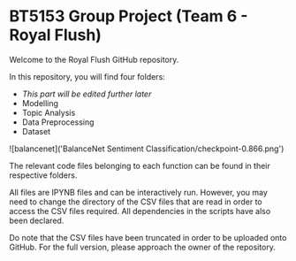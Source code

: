 # BT5153 Group Project (Team 6 - Royal Flush)

Welcome to the Royal Flush GitHub repository.

In this repository, you will find four folders:
- <i>This part will be edited further later</i>
- Modelling
- Topic Analysis
- Data Preprocessing
- Dataset

![balancenet]('BalanceNet Sentiment Classification/checkpoint-0.866.png')

The relevant code files belonging to each function can be found in their respective folders.

All files are IPYNB files and can be interactively run. However, you may need to change the directory of the CSV files that are read in order to access the CSV files required. All dependencies in the scripts have also been declared.

Do note that the CSV files have been truncated in order to be uploaded onto GitHub. For the full version, please approach the owner of the repository.
